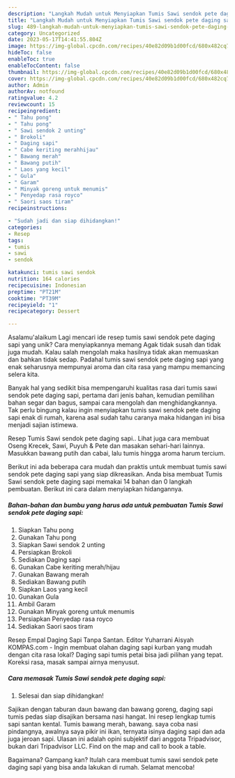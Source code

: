 ```yaml
---
description: "Langkah Mudah untuk Menyiapkan Tumis Sawi sendok pete daging sapi{ yang Enak Banget"
title: "Langkah Mudah untuk Menyiapkan Tumis Sawi sendok pete daging sapi{ yang Enak Banget"
slug: 489-langkah-mudah-untuk-menyiapkan-tumis-sawi-sendok-pete-daging-sapi-yang-enak-banget
category: Uncategorized
date: 2023-05-17T14:41:55.804Z
image: https://img-global.cpcdn.com/recipes/40e82d09b1d00fcd/680x482cq70/tumis-sawi-sendok-pete-daging-sapi-foto-resep-utama.jpg
hideToc: false
enableToc: true
enableTocContent: false
thumbnail: https://img-global.cpcdn.com/recipes/40e82d09b1d00fcd/680x482cq70/tumis-sawi-sendok-pete-daging-sapi-foto-resep-utama.jpg
cover: https://img-global.cpcdn.com/recipes/40e82d09b1d00fcd/680x482cq70/tumis-sawi-sendok-pete-daging-sapi-foto-resep-utama.jpg
author: Admin
authorAv: notfound
ratingvalue: 4.2
reviewcount: 15
recipeingredient:
- " Tahu pong"
- " Tahu pong"
- " Sawi sendok 2 unting"
- " Brokoli"
- " Daging sapi"
- " Cabe keriting merahhijau"
- " Bawang merah"
- " Bawang putih"
- " Laos yang kecil"
- " Gula"
- " Garam"
- " Minyak goreng untuk menumis"
- " Penyedap rasa royco"
- " Saori saos tiram"
recipeinstructions:

- "Sudah jadi dan siap dihidangkan!"
categories:
- Resep
tags:
- tumis
- sawi
- sendok

katakunci: tumis sawi sendok 
nutrition: 164 calories
recipecuisine: Indonesian
preptime: "PT21M"
cooktime: "PT39M"
recipeyield: "1"
recipecategory: Dessert

---
```



Asalamu'alaikum Lagi mencari ide resep tumis sawi sendok pete daging sapi yang unik? Cara menyiapkannya memang Agak tidak susah dan tidak juga mudah. Kalau salah mengolah maka hasilnya tidak akan memuaskan dan bahkan tidak sedap. Padahal tumis sawi sendok pete daging sapi yang enak seharusnya mempunyai aroma dan cita rasa yang mampu memancing selera kita.


Banyak hal yang sedikit bisa mempengaruhi kualitas rasa dari tumis sawi sendok pete daging sapi, pertama dari jenis bahan, kemudian pemilihan bahan segar dan bagus, sampai cara mengolah dan menghidangkannya. Tak perlu bingung kalau ingin menyiapkan tumis sawi sendok pete daging sapi enak di rumah, karena asal sudah tahu caranya maka hidangan ini bisa menjadi sajian istimewa.

Resep Tumis Sawi sendok pete daging sapi.. Lihat juga cara membuat Oseng Krecek, Sawi, Puyuh &amp; Pete dan masakan sehari-hari lainnya. Masukkan bawang putih dan cabai, lalu tumis hingga aroma harum tercium.


Berikut ini ada beberapa cara mudah dan praktis untuk membuat tumis sawi sendok pete daging sapi yang siap dikreasikan. Anda bisa membuat Tumis Sawi sendok pete daging sapi memakai 14 bahan dan 0 langkah pembuatan. Berikut ini cara dalam menyiapkan hidangannya.

<!--inarticleads1-->

##### Bahan-bahan dan bumbu yang harus ada untuk pembuatan Tumis Sawi sendok pete daging sapi:

1. Siapkan  Tahu pong
1. Gunakan  Tahu pong
1. Siapkan  Sawi sendok 2 unting
1. Persiapkan  Brokoli
1. Sediakan  Daging sapi
1. Gunakan  Cabe keriting merah/hijau
1. Gunakan  Bawang merah
1. Sediakan  Bawang putih
1. Siapkan  Laos yang kecil
1. Gunakan  Gula
1. Ambil  Garam
1. Gunakan  Minyak goreng untuk menumis
1. Persiapkan  Penyedap rasa royco
1. Sediakan  Saori saos tiram


Resep Empal Daging Sapi Tanpa Santan. Editor Yuharrani Aisyah KOMPAS.com - Ingin membuat olahan daging sapi kurban yang mudah dengan cita rasa lokal? Daging sapi tumis petai bisa jadi pilihan yang tepat. Koreksi rasa, masak sampai airnya menyusut. 

<!--inarticleads2-->

##### Cara memasak Tumis Sawi sendok pete daging sapi:


1. Selesai dan siap dihidangkan!

Sajikan dengan taburan daun bawang dan bawang goreng, daging sapi tumis pedas siap disajikan bersama nasi hangat. Ini resep lengkap tumis sapi santan kental. Tumis bawang merah, bawang. saya coba nasi pindangnya, awalnya saya pikir ini ikan, ternyata isinya daging sapi dan ada juga jeroan sapi. Ulasan ini adalah opini subjektif dari anggota Tripadvisor, bukan dari Tripadvisor LLC. Find on the map and call to book a table. 

Bagaimana? Gampang kan? Itulah cara membuat tumis sawi sendok pete daging sapi yang bisa anda lakukan di rumah. Selamat mencoba!
